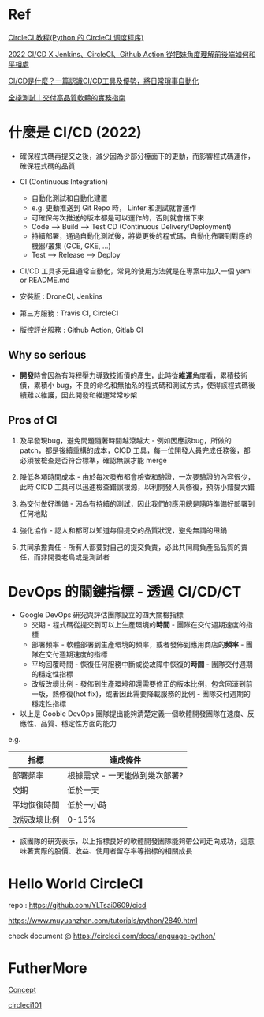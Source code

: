 # Ref

[CircleCI 教程(Python 的 CircleCI 调度程序)](https://www.muyuanzhan.com/tutorials/python/2849.html)

[2022 CI/CD X Jenkins、CircleCI、Github Action 從把妹角度理解前後端如何和平相處](https://linyencheng.github.io/2022/10/10/relationships-between-frontend-and-backend/devops-ci-cd-jenkins-circleci-and-github-action/)

[CI/CD是什麼？一篇認識CI/CD工具及優勢，將日常瑣事自動化](https://www.wingwill.com.tw/zh-tw/%E9%83%A8%E8%90%BD%E6%A0%BC/%E9%9B%B2%E5%9C%B0%E6%B7%B7%E5%90%88%E6%87%89%E7%94%A8/cicd%E5%B7%A5%E5%85%B7/)

[全棧測試｜交付高品質軟體的實務指南](https://www.books.com.tw/products/0010961495)

# 什麼是 CI/CD (2022)

* 確保程式碼再提交之後，減少因為少部分檯面下的更動，而影響程式碼運作，確保程式碼的品質

* CI (Continuous Integration)
  * 自動化測試和自動化建置
  * e.g. 更動推送到 Git Repo 時， Linter 和測試就會運作
  * 可確保每次推送的版本都是可以運作的，否則就會擋下來
  * Code --> Build --> Test
CD (Continuous Delivery/Deployment)
  * 持續部署，通過自動化測試後，將變更後的程式碼，自動化佈署到對應的機器/叢集 (GCE, GKE, ...)
  * Test --> Release --> Deploy

* CI/CD 工具多元且通常自動化，常見的使用方法就是在專案中加入一個 yaml or README.md
* 安裝版 : DroneCI, Jenkins
* 第三方服務 : Travis CI, CircleCI
* 版控評台服務 : Github Action, Gitlab CI

## Why so serious

* **開發**時會因為有時程壓力導致技術債的產生，此時從**維運**角度看，累積技術債，累積小 bug，不良的命名和無抽系的程式碼和測試方式，使得該程式碼後續難以維護，因此開發和維運常常吵架

## Pros of CI

1. 及早發現bug，避免問題隨著時間越滾越大 - 例如因應該bug，所做的patch，都是後續重構的成本，CICD 工具，每一位開發人員完成任務後，都必須被檢查是否符合標準，確認無誤才能 merge

2. 降低各項時間成本 - 由於每次發布都會檢查和驗證，一次要驗證的內容很少，此時 CICD 工具可以迅速檢查錯誤根源，以利開發人員修復，預防小錯變大錯

3. 為交付做好準備 - 因為有持續的測試，因此我們的應用總是隨時準備好部署到任何地點

4. 強化協作 - 認人和都可以知道每個提交的品質狀況，避免無謂的甩鍋

5. 共同承擔責任 - 所有人都要對自己的提交負責，必此共同肩負產品品質的責任，而非開發老鳥或是測試者

# DevOps 的關鍵指標 - 透過 CI/CD/CT

* Google DevOps 研究與評估團隊設立的四大關檢指標
  * 交期 - 程式碼從提交到可以上生產環境的**時間** - 團隊在交付週期速度的指標
  * 部署頻率 - 軟體部署到生產環境的頻率，或者發佈到應用商店的**頻率** - 團隊在交付週期速度的指標
  * 平均回覆時間 - 恢復任何服務中斷或從故障中恢復的**時間** - 團隊交付週期的穩定性指標
  * 改版改壞比例 - 發佈到生產環境卻還需要修正的版本比例，包含回滾到前一版，熱修復(hot fix)，或者因此需要降載服務的比例 - 團隊交付週期的穩定性指標
* 以上是 Gooble DevOps 團隊提出能夠清楚定義一個軟體開發團隊在速度、反應性、品質、穩定性方面的能力

e.g.

|指標|達成條件|
|----|------|
|部署頻率|根據需求 - 一天能做到幾次部署?|
|交期|低於一天|
|平均恢復時間|低於一小時|
|改版改壞比例|0-15%|

* 該團隊的研究表示，以上指標良好的軟體開發團隊能夠帶公司走向成功，這意味著實際的股價、收益、使用者留存率等指標的相關成長



# Hello World CircleCI

repo : https://github.com/YLTsai0609/cicd

https://www.muyuanzhan.com/tutorials/python/2849.html

check document @ https://circleci.com/docs/language-python/

# FutherMore

[Concept](concept.md)

[circleci101](ci101.md)